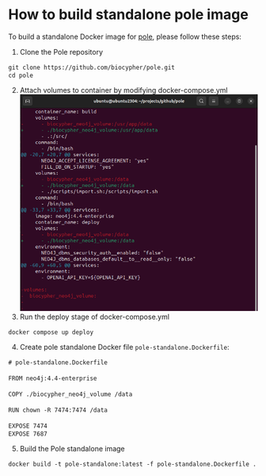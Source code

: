 # How to build standalone pole image

To build a standalone Docker image for [pole](https://github.com/biocypher/pole), please follow these steps:
1. Clone the Pole repository
```
git clone https://github.com/biocypher/pole.git
cd pole
```
2. Attach volumes to container by modifying docker-compose.yml
![Changes in docker-compose.yml](pole-docker-compose-changes.png)
3. Run the deploy stage of docker-compose.yml
```
docker compose up deploy
```
4. Create pole standalone Docker file `pole-standalone.Dockerfile`:
```
# pole-standalone.Dockerfile

FROM neo4j:4.4-enterprise

COPY ./biocypher_neo4j_volume /data

RUN chown -R 7474:7474 /data

EXPOSE 7474
EXPOSE 7687
```
5. Build the Pole standalone image
```
docker build -t pole-standalone:latest -f pole-standalone.Dockerfile .
```


